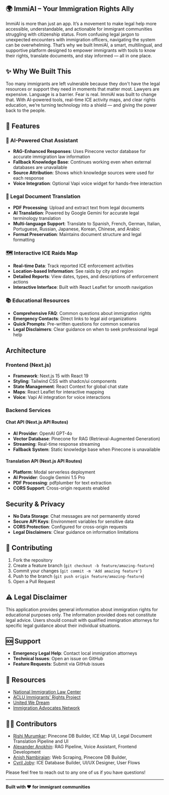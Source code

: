 ## 🌍 ImmiAI – Your Immigration Rights Ally
ImmiAI is more than just an app. It’s a movement to make legal help more accessible, understandable, and actionable for immigrant communities struggling with citizenship status. From confusing legal jargon to unexpected encounters with immigration officers, navigating the system can be overwhelming. That’s why we built ImmiAI, a smart, multilingual, and supportive platform designed to empower immigrants with tools to know their rights, translate documents, and stay informed — all in one place.

## ✨ Why We Built This
Too many immigrants are left vulnerable because they don't have the legal resources or support they need in moments that matter most. Lawyers are expensive. Language is a barrier. Fear is real. ImmiAI was built to change that. With AI-powered tools, real-time ICE activity maps, and clear rights education, we’re turning technology into a shield — and giving the power back to the people.

## 🌟 Features

### 🤖 AI-Powered Chat Assistant
- **RAG-Enhanced Responses**: Uses Pinecone vector database for accurate immigration law information
- **Fallback Knowledge Base**: Continues working even when external databases are unavailable
- **Source Attribution**: Shows which knowledge sources were used for each response
- **Voice Integration**: Optional Vapi voice widget for hands-free interaction

### 📄 Legal Document Translation
- **PDF Processing**: Upload and extract text from legal documents
- **AI Translation**: Powered by Google Gemini for accurate legal terminology translation
- **Multi-language Support**: Translate to Spanish, French, German, Italian, Portuguese, Russian, Japanese, Korean, Chinese, and Arabic
- **Format Preservation**: Maintains document structure and legal formatting

### 🗺️ Interactive ICE Raids Map
- **Real-time Data**: Track reported ICE enforcement activities
- **Location-based Information**: See raids by city and region
- **Detailed Reports**: View dates, types, and descriptions of enforcement actions
- **Interactive Interface**: Built with React Leaflet for smooth navigation

### 📚 Educational Resources
- **Comprehensive FAQ**: Common questions about immigration rights
- **Emergency Contacts**: Direct links to legal aid organizations
- **Quick Prompts**: Pre-written questions for common scenarios
- **Legal Disclaimers**: Clear guidance on when to seek professional legal help

## Architecture

### Frontend (Next.js)
- **Framework**: Next.js 15 with React 19
- **Styling**: Tailwind CSS with shadcn/ui components
- **State Management**: React Context for global chat state
- **Maps**: React Leaflet for interactive mapping
- **Voice**: Vapi AI integration for voice interactions

### Backend Services

#### Chat API (Next.js API Routes)
- **AI Provider**: OpenAI GPT-4o
- **Vector Database**: Pinecone for RAG (Retrieval-Augmented Generation)
- **Streaming**: Real-time response streaming
- **Fallback System**: Static knowledge base when Pinecone is unavailable

#### Translation API (Next.js API Routes)
- **Platform**: Modal serverless deployment
- **AI Provider**: Google Gemini 1.5 Pro
- **PDF Processing**: pdfplumber for text extraction
- **CORS Support**: Cross-origin requests enabled

## Security & Privacy

- **No Data Storage**: Chat messages are not permanently stored
- **Secure API Keys**: Environment variables for sensitive data
- **CORS Protection**: Configured for cross-origin requests
- **Legal Disclaimers**: Clear guidance on information limitations

## 🤝 Contributing

1. Fork the repository
2. Create a feature branch (`git checkout -b feature/amazing-feature`)
3. Commit your changes (`git commit -m 'Add amazing feature'`)
4. Push to the branch (`git push origin feature/amazing-feature`)
5. Open a Pull Request


## ⚠️ Legal Disclaimer

This application provides general information about immigration rights for educational purposes only. The information provided does not constitute legal advice. Users should consult with qualified immigration attorneys for specific legal guidance about their individual situations.

## 🆘 Support

- **Emergency Legal Help**: Contact local immigration attorneys
- **Technical Issues**: Open an issue on GitHub
- **Feature Requests**: Submit via GitHub issues

## 🔗 Resources

- [National Immigration Law Center](https://www.nilc.org/)
- [ACLU Immigrants' Rights Project](https://www.aclu.org/issues/immigrants-rights)
- [United We Dream](https://unitedwedream.org/)
- [Immigration Advocates Network](https://www.immigrationadvocates.org/)

## 👨‍💻 Contributors

- [Rishi Murumkar](https://github.com/RichieRish05): Pinecone DB Builder, ICE Map UI, Legal Document Translation Pipeline and UI 
- [Alexander Anokhin](https://github.com/aanokh): RAG Pipeline, Voice Assistant, Frontend Development
- [Anish Nambirajan](https://github.com/an301): Web Scraping, Pinecone DB Builder, 
- [Cyril Joby](https://github.com/cyriljoby): ICE Database Builder, UI/UX Designer, User Flows

Please feel free to reach out to any one of us if you have questions!

---

**Built with ❤️ for immigrant communities**
